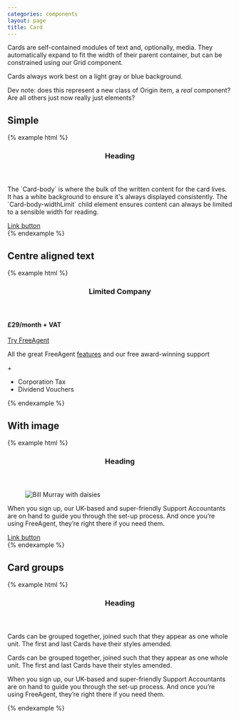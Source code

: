 ```yaml
---
categories: components
layout: page
title: Card
---
```

Cards are self-contained modules of text and, optionally, media. They automatically expand to fit the width of their parent container, but can be constrained using our Grid component.

Cards always work best on a light gray or blue background.

Dev note: does this represent a new class of Origin item, a _real_ component? Are all others just now really just elements?

## Simple
<div class="u-background-color--gray-16">
{% example html %}
<div class="Card">
  <header class="Card-header">
    <h3 class="Card-header-title">
      Heading
    </h3>
  </header>
  <div class="Card-body">
    <div class="Card-body-widthLimit">
      <p>
        The `Card-body` is where the bulk of the written content for the card lives. It has a white background to ensure it's always displayed consistently. The `Card-body-widthLimit` child element ensures content can always be limited to a sensible width for reading.
      </p>
      <a class="Button Button--primary" href="#" role="button">
        Link button
      </a>
    </div>
  </div>
</div>
{% endexample %}
</div>


## Centre aligned text
<div class="u-background-color--gray-16">
{% example html %}
<div class="Card Card--text-align--center">
  <header class="Card-header">
    <h3 class="Card-header-title">
      Limited Company
    </h3>
  </header>
  <div class="Card-body">
    <h4 class="Heading Heading--large Heading--space--large">
      <span class="u-font-size--xx-large u-text-color--fa-blue">&pound;29</span><span class="u-font-weight--light u-text-color--fa-blue">/month</span> <span class="u-font-weight--light u-text-color--gray-7">+ VAT</span>
    </h4>
    <p>
      <a class="Button Button--primary" href="https://signup.freeagent.com" role="button" title="Try FreeAgent as a Limited Company">
      Try FreeAgent
      </a>
    </p>
    <p class="u-margin-bottom--0">
      All the great FreeAgent <a href="http://www.freeagent.com/tour/dashboard">features</a> and our free award-winning support
    </p>
    <p class="u-font-weight--semi-bold u-margin-bottom--0 u-text-color--fa-green">
      +
    </p>
    <ul class="List List--bare">
      <li>Corporation Tax</li>
      <li>Dividend Vouchers</li>
    </ul>
  </div>
</div>
{% endexample %}
</div>


## With image
<div class="u-background-color--gray-16">
{% example html %}
<div class="Card">
  <header class="Card-header">
    <h3 class="Card-header-title">
      Heading
    </h3>
  </header>
  <figure class="Card-media">
    <img class="Card-media-item" src="http://www.fillmurray.com/460/300" alt="Bill Murray with daisies" />
  </figure>
  <div class="Card-body">
    <div class="Card-body-widthLimit">
      <p>
        When you sign up, our UK-based and super-friendly Support Accountants are on hand
        to guide you through the set-up process. And once you’re using FreeAgent, they’re right
        there if you need them.
      </p>
      <a class="Button Button--primary" href="#" role="button">
        Link button
      </a>
    </div>
  </div>
</div>
{% endexample %}
</div>


## Card groups
<div class="u-background-color--gray-16">
{% example html %}
<div class="CardGroup">
  <div class="Card">
    <header class="Card-header">
      <h3 class="Card-header-title">
        Heading
      </h3>
    </header>
    <div class="Card-body">
      <p>
        Cards can be grouped together, joined such that they appear as one whole unit. The first and last Cards have their styles amended.
      </p>
    </div>
  </div>
  <div class="Card">
    <div class="Card-body">
      <p>
        Cards can be grouped together, joined such that they appear as one whole unit. The first and last Cards have their styles amended.
      </p>
    </div>
  </div>
  <div class="Card">
    <div class="Card-body">
      <p>
        When you sign up, our UK-based and super-friendly Support Accountants are on hand
        to guide you through the set-up process. And once you’re using FreeAgent, they’re right
        there if you need them.
      </p>
    </div>
  </div>
</div>
{% endexample %}
</div>
